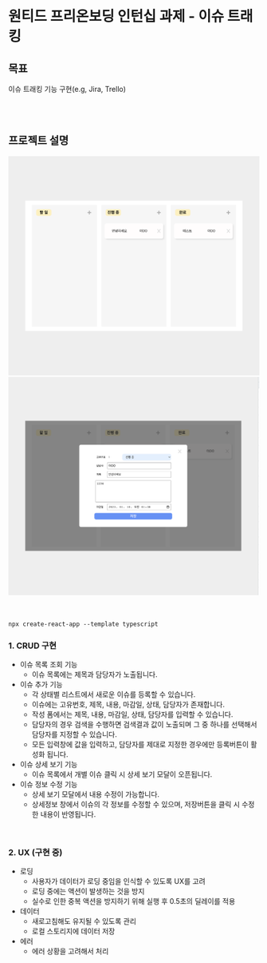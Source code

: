 # 원티드 프리온보딩 인턴십 과제 - 이슈 트래킹

## 목표

이슈 트래킹 기능 구현(e.g, Jira, Trello)

<br><br>

## 프로젝트 설명

![](이슈트래킹_목록조회.png)
![](이슈트래킹_상세보기.png)

<br/>

`npx create-react-app --template typescript`  

### 1. CRUD 구현

* 이슈 목록 조회 기능
  * 이슈 목록에는 제목과 담당자가 노출됩니다.
* 이슈 추가 기능
  * 각 상태별 리스트에서 새로운 이슈를 등록할 수 있습니다.
  * 이슈에는 고유번호, 제목, 내용, 마감일, 상태, 담당자가 존재합니다.
  * 작성 폼에서는 제목, 내용, 마감일, 상태, 담당자를 입력할 수 있습니다.
  * 담당자의 경우 검색을 수행하면 검색결과 값이 노출되며 그 중 하나를 선택해서 담당자를 지정할 수 있습니다.
  * 모든 입력창에 값을 입력하고, 담당자를 제대로 지정한 경우에만 등록버튼이 활성화 됩니다.
* 이슈 상세 보기 기능 
  * 이슈 목록에서 개별 이슈 클릭 시 상세 보기 모달이 오픈됩니다.
* 이슈 정보 수정 기능
  * 상세 보기 모달에서 내용 수정이 가능합니다.
  * 상세정보 창에서 이슈의 각 정보를 수정할 수 있으며, 저장버튼을 클릭 시 수정한 내용이 반영됩니다.

<br>

### 2. UX (구현 중)

* 로딩
  * 사용자가 데이터가 로딩 중임을 인식할 수 있도록 UX를 고려
  * 로딩 중에는 액션이 발생하는 것을 방지
  * 실수로 인한 중복 액션을 방지하기 위해 실행 후 0.5초의 딜레이를 적용
* 데이터
  * 새로고침해도 유지될 수 있도록 관리 
  * 로컬 스토리지에 데이터 저장
* 에러
  * 에러 상황을 고려해서 처리

